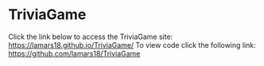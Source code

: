 # TriviaGame
Click the link below to access the TriviaGame site: https://lamars18.github.io/TriviaGame/ To view code click the following link: https://github.com/lamars18/TriviaGame
